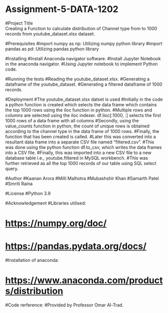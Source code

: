 # Assignment-5-DATA-1202


#Project Title <br/>
Creating a Function to calculate distribution of Channel type from to 1000 records from youtube_dataset.xlsx dataset.

#Prerequisites
#import numpy as np: Utilizing numpy python library
#import pandas as pd: Utilizing pandas python library

#Installing
#Install Anaconda navigator software.
#Install Jupyter Notebook in the anaconda navigator.
#Using Jupyter notebook to implement Python code.

#Running the tests
#Reading the youtube_dataset.xlsx.
#Generating a dataframe of the youtube_dataset.
#Generating a filtered dataframe of 1000 records.

#Deployment
#The youtube_dataset.xlsx datset is used
#Initially in the code a python function is created which selects the data frame which contains the top 1000 rows using the iloc function in python.
#Multiple rows and columns are selected using the iloc indexer. df.iloc[:1000, :]  selects the first 1000 rows of a data frame with all columns
#Secondly, using the value_counts function in python, the count of unique rows is obtained according to the channel type in the data frame of 1000 rows.
#Finally, the function that has been created is called.
#Later this was converted into a resultant data frame into a separate CSV file named “filtered.csv”.
#This was done using the python function df.to_csv, which writes the data frames into a CSV file.
#Finally, this was imported into a new CSV file to a new database table i.e., youtube.filtered in MySQL workbench.
#This was further retrieved as all the top 1000 records of our table using SQL select query.

#Author
#Kaanan Arora
#Milli Malhotra
#Mubashshir Khan
#Samarth Patel
#Smriti Raina

#License
#Python 3.9

#Acknowledgement
#Libraries utilised:
# https://numpy.org/doc/
# https://pandas.pydata.org/docs/
#Installation of anaconda:
# https://www.anaconda.com/products/distribution
#Code rerference:
#Provided by Professor Omar Al-Trad.

